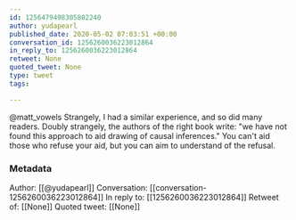 ```yaml
---
id: 1256479498305802240
author: yudapearl
published_date: 2020-05-02 07:03:51 +00:00
conversation_id: 1256260036223012864
in_reply_to: 1256260036223012864
retweet: None
quoted_tweet: None
type: tweet
tags:

---
```


@matt_vowels Strangely, I had a similar experience, and so did many readers. Doubly strangely, the authors of the right book write: "we have not found this approach to aid drawing of causal inferences." You can't aid those who refuse your aid, but you can aim to understand of the refusal.

### Metadata

Author: [[@yudapearl]]
Conversation: [[conversation-1256260036223012864]]
In reply to: [[1256260036223012864]]
Retweet of: [[None]]
Quoted tweet: [[None]]

